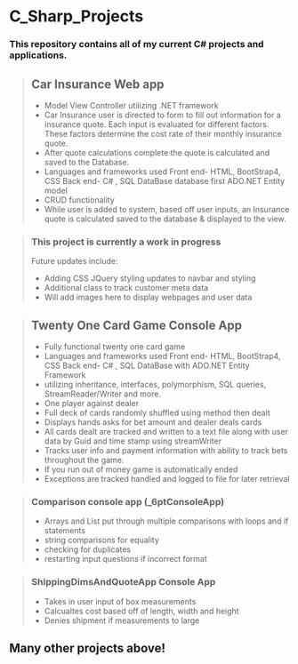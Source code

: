 # C_Sharp_Projects
### This repository contains all of my current C# projects and applications.

> ## Car Insurance Web app
> - Model View Controller utilizing .NET framework
> - Car Insurance user is directed to form to fill out information for a insurance quote.  Each input is evaluated for different factors.  These factors determine the cost rate of their monthly insurance quote. 
> - After quote calculations complete the quote is calculated and saved to the Database.
> - Languages and frameworks used Front end- HTML, BootStrap4, CSS Back end- C# , SQL DataBase database first ADO.NET Entity model 
> - CRUD functionality
> - While user is added to system, based off user inputs, an Insurance quote is calculated saved to the database & displayed to the view.

> ### This project is currently a work in progress 
> Future updates include:
> - Adding CSS JQuery styling updates to navbar and styling 
> - Additional class to track customer meta data
> - Will add images here to display webpages and user data


> ## Twenty One Card Game Console App
> - Fully functional twenty one card game 
> - Languages and frameworks used Front end- HTML, BootStrap4, CSS Back end- C# , SQL DataBase with ADO.NET Entity Framework
> - utilizing inheritance, interfaces, polymorphism, SQL queries, StreamReader/Writer and more.
> - One player against dealer 
> - Full deck of cards randomly shuffled using method then dealt
> - Displays hands asks for bet amount and dealer deals cards
> - All cards dealt are tracked and written to a text file along with user data by Guid and time stamp using streamWriter 
> - Tracks user info and payment information with ability to track bets throughout the game.
> - If you run out of money game is automatically ended 
> - Exceptions are tracked handled and logged to file for later retrieval 


> ### Comparison console app (_6ptConsoleApp) 
> - Arrays and List put through multiple comparisons with loops and if statements
> - string comparisons for equality 
> - checking for duplicates
> - restarting input questions if incorrect format

> ### ShippingDimsAndQuoteApp Console App
> - Takes in user input of box measurements
> - Calcualtes cost based off of length, width and height
> - Denies shipment if measurements to large

## Many other projects above!  





